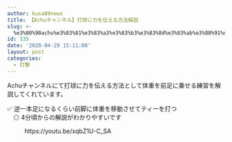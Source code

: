 ```yaml
---
author: kusa89news
title: 【Achuチャンネル】打球に力を伝える方法解説
slug: >-
  %e3%80%90achu%e3%83%81%e3%83%a3%e3%83%b3%e3%83%8d%e3%83%ab%e3%80%91%e6%89%93%e7%90%83%e3%81%ab%e5%8a%9b%e3%82%92%e4%bc%9d%e3%81%88%e3%82%8b%e6%96%b9%e6%b3%95%e8%a7%a3%e8%aa%ac
id: 335
date: '2020-04-29 15:11:00'
layout: post
categories:
  - 打撃
---
```


Achuチャンネルにて打球に力を伝える方法として体重を前足に乗せる練習を解説してくれています。

✅ 逆一本足になるくらい前脚に体重を移動させてティーを打つ  
　◎ 4分頃からの解説がわかりやすいです

<figure class="wp-block-embed-youtube wp-block-embed is-type-video is-provider-youtube wp-embed-aspect-16-9 wp-has-aspect-ratio">

<div class="wp-block-embed__wrapper">https://youtu.be/xqbZ1U-C_SA</div>

</figure>
